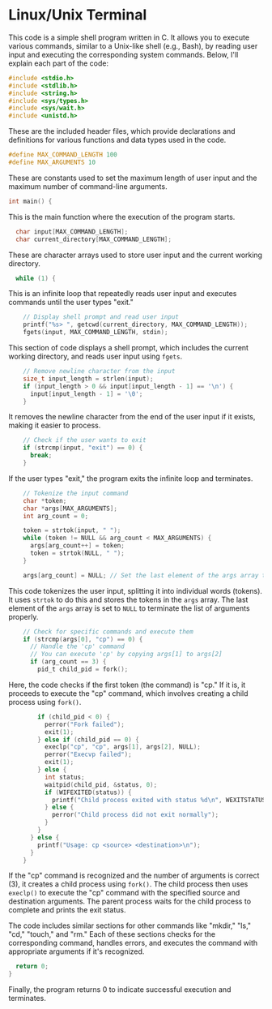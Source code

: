 # Linux/Unix Terminal
This code is a simple shell program written in C. It allows you to execute various commands, similar to a Unix-like shell (e.g., Bash), by reading user input and executing the corresponding system commands. Below, I'll explain each part of the code:

```c
#include <stdio.h>
#include <stdlib.h>
#include <string.h>
#include <sys/types.h>
#include <sys/wait.h>
#include <unistd.h>
```

These are the included header files, which provide declarations and definitions for various functions and data types used in the code.

```c
#define MAX_COMMAND_LENGTH 100
#define MAX_ARGUMENTS 10
```

These are constants used to set the maximum length of user input and the maximum number of command-line arguments.

```c
int main() {
```

This is the main function where the execution of the program starts.

```c
  char input[MAX_COMMAND_LENGTH];
  char current_directory[MAX_COMMAND_LENGTH];
```

These are character arrays used to store user input and the current working directory.

```c
  while (1) {
```

This is an infinite loop that repeatedly reads user input and executes commands until the user types "exit."

```c
    // Display shell prompt and read user input
    printf("%s> ", getcwd(current_directory, MAX_COMMAND_LENGTH));
    fgets(input, MAX_COMMAND_LENGTH, stdin);
```

This section of code displays a shell prompt, which includes the current working directory, and reads user input using `fgets`.

```c
    // Remove newline character from the input
    size_t input_length = strlen(input);
    if (input_length > 0 && input[input_length - 1] == '\n') {
      input[input_length - 1] = '\0';
    }
```

It removes the newline character from the end of the user input if it exists, making it easier to process.

```c
    // Check if the user wants to exit
    if (strcmp(input, "exit") == 0) {
      break;
    }
```

If the user types "exit," the program exits the infinite loop and terminates.

```c
    // Tokenize the input command
    char *token;
    char *args[MAX_ARGUMENTS];
    int arg_count = 0;

    token = strtok(input, " ");
    while (token != NULL && arg_count < MAX_ARGUMENTS) {
      args[arg_count++] = token;
      token = strtok(NULL, " ");
    }

    args[arg_count] = NULL; // Set the last element of the args array to NULL
```

This code tokenizes the user input, splitting it into individual words (tokens). It uses `strtok` to do this and stores the tokens in the `args` array. The last element of the `args` array is set to `NULL` to terminate the list of arguments properly.

```c
    // Check for specific commands and execute them
    if (strcmp(args[0], "cp") == 0) {
      // Handle the 'cp' command
      // You can execute 'cp' by copying args[1] to args[2]
      if (arg_count == 3) {
        pid_t child_pid = fork();
```

Here, the code checks if the first token (the command) is "cp." If it is, it proceeds to execute the "cp" command, which involves creating a child process using `fork()`.

```c
        if (child_pid < 0) {
          perror("Fork failed");
          exit(1);
        } else if (child_pid == 0) {
          execlp("cp", "cp", args[1], args[2], NULL);
          perror("Execvp failed");
          exit(1);
        } else {
          int status;
          waitpid(child_pid, &status, 0);
          if (WIFEXITED(status)) {
            printf("Child process exited with status %d\n", WEXITSTATUS(status));
          } else {
            perror("Child process did not exit normally");
          }
        }
      } else {
        printf("Usage: cp <source> <destination>\n");
      }
    }
```

If the "cp" command is recognized and the number of arguments is correct (3), it creates a child process using `fork()`. The child process then uses `execlp()` to execute the "cp" command with the specified source and destination arguments. The parent process waits for the child process to complete and prints the exit status.

The code includes similar sections for other commands like "mkdir," "ls," "cd," "touch," and "rm." Each of these sections checks for the corresponding command, handles errors, and executes the command with appropriate arguments if it's recognized.

```c
  return 0;
}
```

Finally, the program returns 0 to indicate successful execution and terminates.
